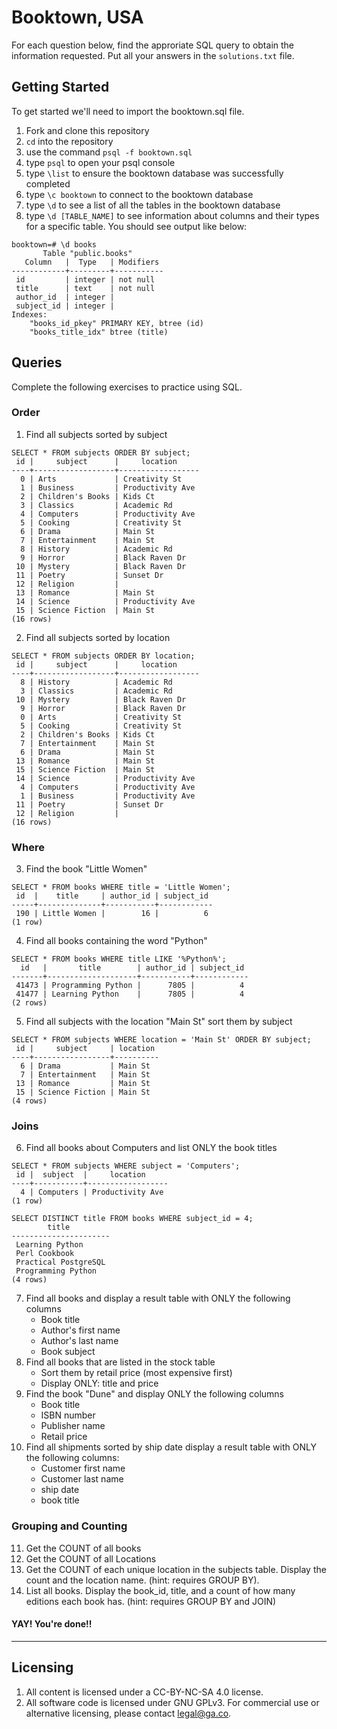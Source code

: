 # Booktown, USA

For each question below, find the approriate SQL query to obtain the information requested. Put all your answers in the `solutions.txt` file.
## Getting Started

To get started we'll need to import the booktown.sql file.

1. Fork and clone this repository
2. `cd` into the repository
3. use the command `psql -f booktown.sql`
4. type `psql` to open your psql console
5. type `\list` to ensure the booktown database was successfully completed
6. type `\c booktown` to connect to the booktown database
7. type `\d` to see a list of all the tables in the booktown database
8. type `\d [TABLE_NAME]` to see information about columns and their types for a specific table. You should see output like below:

```
booktown=# \d books
       Table "public.books"
   Column   |  Type   | Modifiers 
------------+---------+-----------
 id         | integer | not null
 title      | text    | not null
 author_id  | integer | 
 subject_id | integer | 
Indexes:
    "books_id_pkey" PRIMARY KEY, btree (id)
    "books_title_idx" btree (title)
```

## Queries

Complete the following exercises to practice using SQL.

### Order
1. Find all subjects sorted by subject
```
SELECT * FROM subjects ORDER BY subject;
 id |     subject      |     location
----+------------------+------------------
  0 | Arts             | Creativity St
  1 | Business         | Productivity Ave
  2 | Children's Books | Kids Ct
  3 | Classics         | Academic Rd
  4 | Computers        | Productivity Ave
  5 | Cooking          | Creativity St
  6 | Drama            | Main St
  7 | Entertainment    | Main St
  8 | History          | Academic Rd
  9 | Horror           | Black Raven Dr
 10 | Mystery          | Black Raven Dr
 11 | Poetry           | Sunset Dr
 12 | Religion         |
 13 | Romance          | Main St
 14 | Science          | Productivity Ave
 15 | Science Fiction  | Main St
(16 rows)
```


2. Find all subjects sorted by location
```
SELECT * FROM subjects ORDER BY location;
 id |     subject      |     location
----+------------------+------------------
  8 | History          | Academic Rd
  3 | Classics         | Academic Rd
 10 | Mystery          | Black Raven Dr
  9 | Horror           | Black Raven Dr
  0 | Arts             | Creativity St
  5 | Cooking          | Creativity St
  2 | Children's Books | Kids Ct
  7 | Entertainment    | Main St
  6 | Drama            | Main St
 13 | Romance          | Main St
 15 | Science Fiction  | Main St
 14 | Science          | Productivity Ave
  4 | Computers        | Productivity Ave
  1 | Business         | Productivity Ave
 11 | Poetry           | Sunset Dr
 12 | Religion         |
(16 rows)
```


### Where
3. Find the book "Little Women"
```
SELECT * FROM books WHERE title = 'Little Women';
 id  |    title     | author_id | subject_id
-----+--------------+-----------+------------
 190 | Little Women |        16 |          6
(1 row)
```


4. Find all books containing the word "Python"
```
SELECT * FROM books WHERE title LIKE '%Python%';
  id   |       title        | author_id | subject_id
-------+--------------------+-----------+------------
 41473 | Programming Python |      7805 |          4
 41477 | Learning Python    |      7805 |          4
(2 rows)
```


5. Find all subjects with the location "Main St" sort them by subject
```
SELECT * FROM subjects WHERE location = 'Main St' ORDER BY subject;
 id |     subject     | location
----+-----------------+----------
  6 | Drama           | Main St
  7 | Entertainment   | Main St
 13 | Romance         | Main St
 15 | Science Fiction | Main St
(4 rows)
```


### Joins

6. Find all books about Computers and list ONLY the book titles
```
SELECT * FROM subjects WHERE subject = 'Computers';
 id |  subject  |     location
----+-----------+------------------
  4 | Computers | Productivity Ave
(1 row)

SELECT DISTINCT title FROM books WHERE subject_id = 4;
        title
----------------------
 Learning Python
 Perl Cookbook
 Practical PostgreSQL
 Programming Python
(4 rows)
```


7. Find all books and display a result table with ONLY the following columns
	* Book title
	* Author's first name
	* Author's last name
	* Book subject
8. Find all books that are listed in the stock table
	* Sort them by retail price (most expensive first)
	* Display ONLY: title and price
9. Find the book "Dune" and display ONLY the following columns
	* Book title
	* ISBN number
	* Publisher name
	* Retail price
10. Find all shipments sorted by ship date display a result table with ONLY the following columns:
	* Customer first name
	* Customer last name
	* ship date
	* book title

### Grouping and Counting

11. Get the COUNT of all books
12. Get the COUNT of all Locations
13. Get the COUNT of each unique location in the subjects table. Display the count and the location name. (hint: requires GROUP BY).
14. List all books. Display the book_id, title, and a count of how many editions each book has. (hint: requires GROUP BY and JOIN)

#### YAY! You're done!!

---

## Licensing
1. All content is licensed under a CC-BY-NC-SA 4.0 license.
2. All software code is licensed under GNU GPLv3. For commercial use or alternative licensing, please contact legal@ga.co.
